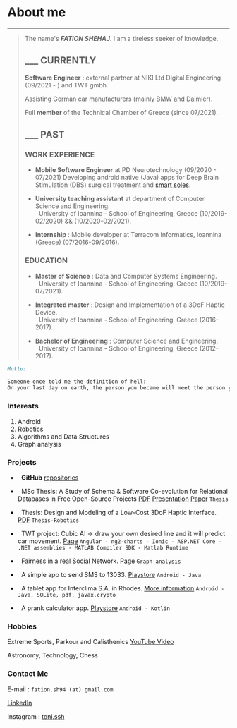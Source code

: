 # About me
---
>The name's ***FATION SHEHAJ***. I am a tireless seeker of knowledge.
>
> ## ___ CURRENTLY
>
> **Software Engineer** : external partner at NIKI Ltd Digital Engineering (09/2021 - ) and TWT gmbh.
> 
> Assisting German car manufacturers (mainly BMW and Daimler).
>
> Full **member** of the Technical Chamber of Greece (since 07/2021).
>
> ## ___ PAST
> 
> ### WORK EXPERIENCE
>
>* **Mobile Software Engineer** at PD Neurotechnology (09/2020 - 07/2021) Developing android native (Java) apps for Deep Brain Stimulation (DBS) surgical treatment and [smart soles](https://www.smart-insole.eu/).
>
>* **University teaching assistant** at department of Computer Science and Engineering.<br/>
> &nbsp; University of Ioannina - School of Engineering, Greece (10/2019-02/2020) && (10/2020-02/2021).
>
>* **Internship** : Mobile developer at Terracom Informatics, Ioannina (Greece) (07/2016-09/2016).
>
> ### EDUCATION
> 
>* **Master of Science** : Data and Computer Systems Engineering.<br/>
> &nbsp; University of Ioannina - School of Engineering, Greece (10/2019-07/2021).
>
>* **Integrated master** : Design and Implementation of a 3DoF Haptic Device.<br/>
> &nbsp; University of Ioannina - School of Engineering, Greece (2016-2017).
>
>* **Bachelor of Engineering** : Computer Science and Engineering.<br/>
> &nbsp; University of Ioannina - School of Engineering, Greece (2012-2017).

```markdown
Motto:

Someone once told me the definition of hell:
On your last day on earth, the person you became will meet the person you could have become.
```

### Interests
1. Android
2. Robotics
3. Algorithms and Data Structures
4. Graph analysis


### Projects

* &nbsp; **GitHub** [repositories](https://github.com/FationSH?tab=repositories)

* &nbsp; MSc Thesis: A Study of Schema & Software Co-evolution for Relational Databases in Free Open-Source Projects [PDF](https://github.com/FationSH/myPort/blob/master/MScThesis/MScThesisFShehaj.pdf) [Presentation](https://github.com/FationSH/myPort/blob/master/MScThesis/MScShehajPresentation.pptx) [Paper](https://openproceedings.org/2023/conf/edbt/paper-160.pdf) `Thesis`

* &nbsp; Thesis: Design and Modeling of a Low-Cost 3DoF Haptic Interface. [PDF](https://github.com/FationSH/myPort/blob/master/3DoF_Interface/3DoF_HapticRB.pdf) `Thesis-Robotics`

* &nbsp; TWT project: Cubic AI -> draw your own desired line and it will predict car movement. [Page](https://cubicai.twt-gmbh.de/home) `Angular - ng2-charts - Ionic - ASP.NET Core - .NET assemblies - MATLAB Compiler SDK - Matlab Runtime`

* &nbsp; Fairness in a real Social Network. [Page](https://george50450.github.io/social_networks/) `Graph analysis`

* &nbsp; A simple app to send SMS to 13033. [Playstore](https://play.google.com/store/apps/details?id=sotiris.zogos.a13033) `Android - Java`

* &nbsp; A tablet app for Interclima S.A. in Rhodes. [More information](interclima.html) `Android - Java, SQLite, pdf, javax.crypto`

* &nbsp; A prank calculator app. [Playstore](https://play.google.com/store/apps/details?id=com.fsharp.calculator) `Android - Kotlin`

### Hobbies

Extreme Sports, Parkour and Calisthenics [YouTube Video](https://www.youtube.com/watch?v=qzZcui2diGw)

Astronomy, Technology, Chess

### Contact Me

E-mail : `fation.sh94 (at) gmail.com`

[LinkedIn](https://www.linkedin.com/in/fation-shehaj/)

Instagram : [toni.ssh](https://www.instagram.com/toni.ssh/)
